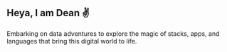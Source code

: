 ## Heya, I am Dean ✌️


Embarking on data adventures to explore the magic of stacks, apps, and languages that bring this digital world to life.
